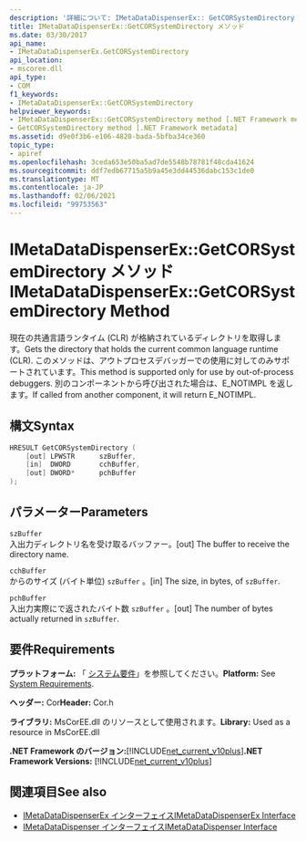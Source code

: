 ```yaml
---
description: '詳細について: IMetaDataDispenserEx:: GetCORSystemDirectory メソッド'
title: IMetaDataDispenserEx::GetCORSystemDirectory メソッド
ms.date: 03/30/2017
api_name:
- IMetaDataDispenserEx.GetCORSystemDirectory
api_location:
- mscoree.dll
api_type:
- COM
f1_keywords:
- IMetaDataDispenserEx::GetCORSystemDirectory
helpviewer_keywords:
- IMetaDataDispenserEx::GetCORSystemDirectory method [.NET Framework metadata]
- GetCORSystemDirectory method [.NET Framework metadata]
ms.assetid: d9e0f3b6-e106-4820-bada-5bfba34ce360
topic_type:
- apiref
ms.openlocfilehash: 3ceda653e50ba5ad7de5548b78781f48cda41624
ms.sourcegitcommit: ddf7edb67715a5b9a45e3dd44536dabc153c1de0
ms.translationtype: MT
ms.contentlocale: ja-JP
ms.lasthandoff: 02/06/2021
ms.locfileid: "99753563"
---
```

# <a name="imetadatadispenserexgetcorsystemdirectory-method"></a><span data-ttu-id="7dd2c-103">IMetaDataDispenserEx::GetCORSystemDirectory メソッド</span><span class="sxs-lookup"><span data-stu-id="7dd2c-103">IMetaDataDispenserEx::GetCORSystemDirectory Method</span></span>

<span data-ttu-id="7dd2c-104">現在の共通言語ランタイム (CLR) が格納されているディレクトリを取得します。</span><span class="sxs-lookup"><span data-stu-id="7dd2c-104">Gets the directory that holds the current common language runtime (CLR).</span></span> <span data-ttu-id="7dd2c-105">このメソッドは、アウトプロセスデバッガーでの使用に対してのみサポートされています。</span><span class="sxs-lookup"><span data-stu-id="7dd2c-105">This method is supported only for use by out-of-process debuggers.</span></span> <span data-ttu-id="7dd2c-106">別のコンポーネントから呼び出された場合は、E_NOTIMPL を返します。</span><span class="sxs-lookup"><span data-stu-id="7dd2c-106">If called from another component, it will return E_NOTIMPL.</span></span>  
  
## <a name="syntax"></a><span data-ttu-id="7dd2c-107">構文</span><span class="sxs-lookup"><span data-stu-id="7dd2c-107">Syntax</span></span>  
  
```cpp  
HRESULT GetCORSystemDirectory (  
    [out] LPWSTR      szBuffer,
    [in]  DWORD       cchBuffer,
    [out] DWORD*      pchBuffer  
);  
```  
  
## <a name="parameters"></a><span data-ttu-id="7dd2c-108">パラメーター</span><span class="sxs-lookup"><span data-stu-id="7dd2c-108">Parameters</span></span>  

 `szBuffer`  
 <span data-ttu-id="7dd2c-109">入出力ディレクトリ名を受け取るバッファー。</span><span class="sxs-lookup"><span data-stu-id="7dd2c-109">[out] The buffer to receive the directory name.</span></span>  
  
 `cchBuffer`  
 <span data-ttu-id="7dd2c-110">からのサイズ (バイト単位) `szBuffer` 。</span><span class="sxs-lookup"><span data-stu-id="7dd2c-110">[in] The size, in bytes, of `szBuffer`.</span></span>  
  
 `pchBuffer`  
 <span data-ttu-id="7dd2c-111">入出力実際にで返されたバイト数 `szBuffer` 。</span><span class="sxs-lookup"><span data-stu-id="7dd2c-111">[out] The number of bytes actually returned in `szBuffer`.</span></span>  
  
## <a name="requirements"></a><span data-ttu-id="7dd2c-112">要件</span><span class="sxs-lookup"><span data-stu-id="7dd2c-112">Requirements</span></span>  

 <span data-ttu-id="7dd2c-113">**プラットフォーム:** 「 [システム要件](../../get-started/system-requirements.md)」を参照してください。</span><span class="sxs-lookup"><span data-stu-id="7dd2c-113">**Platform:** See [System Requirements](../../get-started/system-requirements.md).</span></span>  
  
 <span data-ttu-id="7dd2c-114">**ヘッダー:** Cor</span><span class="sxs-lookup"><span data-stu-id="7dd2c-114">**Header:** Cor.h</span></span>  
  
 <span data-ttu-id="7dd2c-115">**ライブラリ:** MsCorEE.dll のリソースとして使用されます。</span><span class="sxs-lookup"><span data-stu-id="7dd2c-115">**Library:** Used as a resource in MsCorEE.dll</span></span>  
  
 <span data-ttu-id="7dd2c-116">**.NET Framework のバージョン:**[!INCLUDE[net_current_v10plus](../../../../includes/net-current-v10plus-md.md)]</span><span class="sxs-lookup"><span data-stu-id="7dd2c-116">**.NET Framework Versions:** [!INCLUDE[net_current_v10plus](../../../../includes/net-current-v10plus-md.md)]</span></span>  
  
## <a name="see-also"></a><span data-ttu-id="7dd2c-117">関連項目</span><span class="sxs-lookup"><span data-stu-id="7dd2c-117">See also</span></span>

- [<span data-ttu-id="7dd2c-118">IMetaDataDispenserEx インターフェイス</span><span class="sxs-lookup"><span data-stu-id="7dd2c-118">IMetaDataDispenserEx Interface</span></span>](imetadatadispenserex-interface.md)
- [<span data-ttu-id="7dd2c-119">IMetaDataDispenser インターフェイス</span><span class="sxs-lookup"><span data-stu-id="7dd2c-119">IMetaDataDispenser Interface</span></span>](imetadatadispenser-interface.md)
